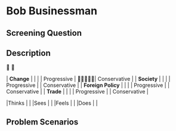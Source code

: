 # Bob Businessman

## Screening Question

## Description
:small_blue_diamond: :large_blue_diamond:

| **Change** | | |
| Progressive | :small_blue_diamond::small_blue_diamond::small_blue_diamond::large_blue_diamond::small_blue_diamond:| Conservative |
| **Society** | | |
| Progressive | | Conservative |
| **Foreign Policy** | | |
| Progressive | | Conservative |
| **Trade** | | |
| Progressive | | Conservative |

|Thinks |  |
|Sees   |  |
|Feels  |  |
|Does   |  |

## Problem Scenarios
